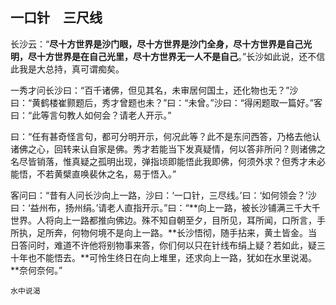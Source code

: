 ##  一口针　三尺线

长沙云：“**尽十方世界是沙门眼，尽十方世界是沙门全身，尽十方世界是自己光明，尽十方世界是在自己光里，尽十方世界无一人不是自己**。”长沙如此说，还不信此我是大总持，真可谓痴矣。

一秀才问长沙曰：“百千诸佛，但见其名，未审居何国土，还化物也无？”沙曰：“黄鹤楼崔颢题后，秀才曾题也未？”曰：“未曾。”沙曰：“得闲题取一篇好。”客曰：“此等言句教人如何会？请老人开示。”

曰：“任有甚奇怪言句，都可分明开示，何况此等？此不是东问西答，乃格去他认诸佛之心，回转来认自家是佛。秀才若能当下发真疑情，何以答非所问？则诸佛之名尽皆销落，惟真疑之孤明出现，弹指顷即能悟此我即佛，何须外求？但秀才未必能悟，不若黄檗直唤裴休之名，易于悟入。”

客问曰：“昔有人问长沙向上一路，沙曰：‘一口针，三尽线。’曰：‘如何领会？’沙曰：‘益州布，扬州绢。’请老人直指开示。”曰：“**向上一路，被长沙铺满三千大千世界。人将向上一路都推向佛边。殊不知自朝至夕，目所见，耳所闻，口所言，手所执，足所奔，何物何境不是向上一路。**长沙悟彻，随手拈来，黄土皆金。当日答问时，难道不许他将别物事来答，你们何以只在针线布绢上疑？若如此，疑三十年也不能悟去。**可怜生终日在向上堆里，还求向上一路，犹如在水里说渴。**奈何奈何。”

```yang
水中说渴
```
